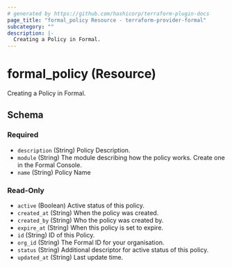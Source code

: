 ```yaml
---
# generated by https://github.com/hashicorp/terraform-plugin-docs
page_title: "formal_policy Resource - terraform-provider-formal"
subcategory: ""
description: |-
  Creating a Policy in Formal.
---
```


# formal_policy (Resource)

Creating a Policy in Formal.



<!-- schema generated by tfplugindocs -->
## Schema

### Required

- `description` (String) Policy Description.
- `module` (String) The module describing how the policy works. Create one in the Formal Console.
- `name` (String) Policy Name

### Read-Only

- `active` (Boolean) Active status of this policy.
- `created_at` (String) When the policy was created.
- `created_by` (String) Who the policy was created by.
- `expire_at` (String) When this policy is set to expire.
- `id` (String) ID of this Policy.
- `org_id` (String) The Formal ID for your organisation.
- `status` (String) Additional descriptor for active status of this policy.
- `updated_at` (String) Last update time.



